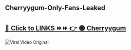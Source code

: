 
 ## Cherryygum-Only-Fans-Leaked

# <h2><a href="https://clipsfans.com/Cherryygum&ref=git">🔗 Click to LINKS ⏩⏩ 👉 🟢 Cherryygum </a></h2>

<a href="https://clipsfans.com/Cherryygum&ref=git" rel="nofollow" data-target="animated-image.originalLink"><img src="https://i.ibb.co.com/xMMVF88/686577567.gif" alt="Viral Video Original" style="max-width: 100%; display: inline-block;" data-target="animated-image.originalImage"></a>
